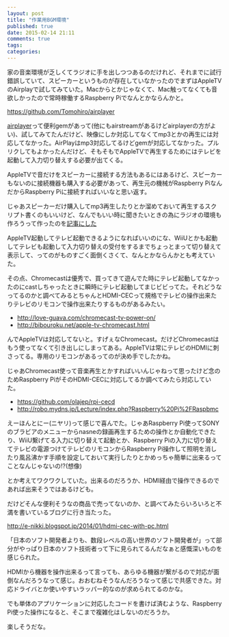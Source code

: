 ```yaml
---
layout: post
title: "作業用BGM環境"
published: true
date: 2015-02-14 21:11
comments: true
tags: 
categories: 
---
```


家の音楽環境が乏しくてラジオに手を出しつつあるのだけれど、それまでに試行錯誤していて、スピーカーというものが存在していなかったのでまずはAppleTVのAirplayで試してみていた。Macからとかじゃなくて、Mac触ってなくても音欲しかったので常時稼働するRaspberry Piでなんとかならんかと。

<https://github.com/Tomohiro/airplayer>

[airplayer](https://github.com/Tomohiro/airplayer)って便利gemがあって(他にもairstreamがあるけどairplayerの方がよい)、試してみてたんだけど、映像にしか対応してなくてmp3とかの再生には対応してなかった。AirPlayはmp3対応してるけどgemが対応してなかった。プルリクしてもよかったんだけど、そもそもでAppleTVで再生するためにはテレビを起動して入力切り替えする必要が出てくる。

AppleTVで音だけをスピーカーに接続する方法もあるにはあるけど、スピーカーもないのに接続機器も購入する必要があって、再生元の機械がRaspberry PiなんだからRaspberry Piに接続すればいいなと思い返す。

じゃあスピーカーだけ購入してmp3再生したりとか溜めておいて再生するスクリプト書くのもいいけど、なんでもいい時に聞きたいときの為にラジオの環境も作ろうって作ったのを[記事にした](http://blog.muchuu.net/post/110867859055/raspberry-pi-radiko)

AppleTV起動してテレビ起動できるようになればいいのにな、WiiUとかも起動してテレビも起動して入力切り替えの受付をするまでちょっとまって切り替えて表示して、ってのがものすごく面倒くさくて、なんとかならんかとも考えていた。

その点、Chromecastは優秀で、買ってきて遊んでた時にテレビ起動してなかったのにcastしちゃったときに瞬時にテレビ起動してまじビビってた。それどうなってるのかと調べてみるとちゃんとHDMI-CECって規格でテレビの操作出来たりテレビのリモコンで操作出来たりするものがあるみたい。

- <http://love-guava.com/chromecast-tv-power-on/>
- <http://bibouroku.net/apple-tv-chromecast.html>

んでAppleTVは対応してないと。すげぇなChromecast。だけどChromecastはもう使ってなくて引き出しにしまってある。AppleTVは常にテレビのHDMIに刺さってる。専用のリモコンがあるってのが決め手でしたかね。

じゃあChromecast使って音楽再生とかすればいいんじゃねって思ったけど念のためRaspberry PiがそのHDMI-CECに対応してるか調べてみたら対応していた。

- <https://github.com/olajep/rpi-cecd>
- <http://robo.mydns.jp/Lecture/index.php?Raspberry%20Pi%2FRaspbmc>

えーほんとにー(ニヤリ)って感じで喜んでた。じゃあRaspberry Pi使ってSONYのブラビアのメニューからnasneの録画再生するための操作とか自動化できたり、WiiU繋げてる入力に切り替えて起動とか、Raspberry Piの入力に切り替えてテレビの電源つけてテレビのリモコンからRaspberry Pi操作して照明を消したり風呂沸かす手順を設定しておいて実行したりとかめっちゃ簡単に出来るってことなんじゃないの!?(想像)

とか考えてワクワクしていた。出来るのだろうか、HDMI経由で操作できるのであれば出来そうではあるけども。

だけどそんな便利そうなの商品で売ってないのか、と調べてみたらいろいろと不満を書いているブログに行き当たった。

<http://e-nikki.blogspot.jp/2014/01/hdmi-cec-with-pc.html>

「日本のソフト開発者よりも、数段レベルの高い世界のソフト開発者が」って部分がやっぱり日本のソフト技術者って下に見られてるんだなぁと感慨深いものを感じられた。

HDMIから機器を操作出来るって言っても、あらゆる機器が繋がるので対応が面倒なんだろうなって感じ。おおむねそうなんだろうなって感じで共感できた。対応ドライバとか使いやすいラッパー的なのが求められてるのかな。

でも単体のアプリケーションに対応したコードを書けば済むような、Raspberry Pi使った操作になると、そこまで複雑化はしないのだろうか。

楽しそうだな。
